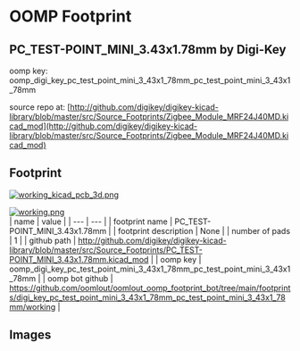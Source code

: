 # OOMP Footprint  
## PC_TEST-POINT_MINI_3.43x1.78mm  by Digi-Key  
  
oomp key: oomp_digi_key_pc_test_point_mini_3_43x1_78mm_pc_test_point_mini_3_43x1_78mm  
  
source repo at: [http://github.com/digikey/digikey-kicad-library/blob/master/src/Source_Footprints/Zigbee_Module_MRF24J40MD.kicad_mod](http://github.com/digikey/digikey-kicad-library/blob/master/src/Source_Footprints/Zigbee_Module_MRF24J40MD.kicad_mod)  
## Footprint  
  
[![working_kicad_pcb_3d.png](working_kicad_pcb_3d_600.png)](working_kicad_pcb_3d.png)  
  
[![working.png](working_600.png)](working.png)  
| name | value | 
| --- | --- | 
| footprint name | PC_TEST-POINT_MINI_3.43x1.78mm | 
| footprint description | None | 
| number of pads | 1 | 
| github path | http://github.com/digikey/digikey-kicad-library/blob/master/src/Source_Footprints/PC_TEST-POINT_MINI_3.43x1.78mm.kicad_mod | 
| oomp key | oomp_digi_key_pc_test_point_mini_3_43x1_78mm_pc_test_point_mini_3_43x1_78mm | 
| oomp bot github | https://github.com/oomlout/oomlout_oomp_footprint_bot/tree/main/footprints/digi_key_pc_test_point_mini_3_43x1_78mm_pc_test_point_mini_3_43x1_78mm/working | 
## Images  
